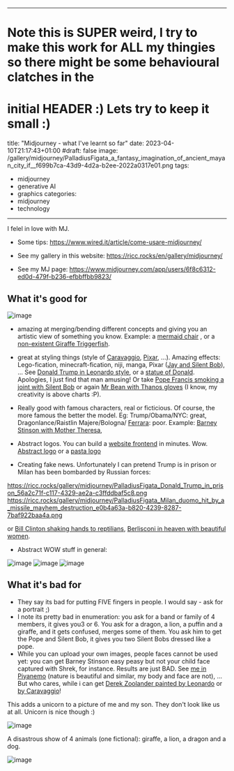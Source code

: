
---
# Note this is SUPER weird, I try to make this work for ALL my thingies so there might be some behavioural clatches in the
# initial HEADER :) Lets try to keep it small :)
title: "Midjourney - what I've learnt so far"
date: 2023-04-10T21:17:43+01:00
#draft: false
image: /gallery/midjourney/PalladiusFigata_a_fantasy_imagination_of_ancient_mayan_city_if__f699b7ca-43d9-4d2a-b2ee-2022a0317e01.png
tags:
- midjourney
- generative AI
- graphics
categories:
- midjourney
- technology
---

I felel in love with MJ.

* Some tips: https://www.wired.it/article/come-usare-midjourney/

* See my gallery in this website: https://ricc.rocks/en/gallery/midjourney/
* See my MJ page: https://www.midjourney.com/app/users/6f8c6312-ed0d-479f-b236-efbbffbb9823/

## What it's good for

![image](/gallery/midjourney/PalladiusPacans_caricature_of_Donald_Trump_in_prison_USA_flag_s_e17409c7-c0b8-43ef-b831-8d7044d98a6e.png)

* amazing at merging/bending different concepts and giving you an artistic view of something you know. Example: a [mermaid chair](https://ricc.rocks/gallery/midjourney/PalladiusPacans_A_mermaid_chair_with_a_fish_fin_design._Purple__21a14287-9793-454d-958d-9c83e17e9898.png) , or a [non-existent Giraffe Triggerfish](https://ricc.rocks/gallery/midjourney/PalladiusPacans_deep_sea_a_clown_Triggerfish_which_looks_like_a_a7468e71-5270-4cd7-b340-e10ce67ff6f0.png).

* great at styling things (style of [Caravaggio](https://ricc.rocks/gallery/midjourney/PalladiusPacans_Pope_Francis_in_the_style_of_Caravaggio__lights_03f4f6fa-7c39-4449-af48-dec7b7c7668e.png), [Pixar](https://ricc.rocks/gallery/midjourney/PalladiusPacans__Pixar_style_37ecc64d-0fc2-45f7-824e-d030bc3e56dc.png), ...).  Amazing effects: Lego-fication, minecraft-fication, niji, manga, Pixar ([Jay and Silent Bob](/gallery/midjourney/PalladiusPacans_jay_and_silent_Bob_pixar_c52aa367-2a64-4932-8a70-4c6f83193eb8.png)), ...
  See [Donald Trump in Leonardo style](https://ricc.rocks/gallery/midjourney/PalladiusPacans_Donald_Trump_in_the_style_of_Leonardo_10c5f4ea-304e-4f8e-a337-6d462c77e2d7.png),
  or a [statue of Donald](https://ricc.rocks/gallery/midjourney/PalladiusPacans_Donald_Trump_in_an_ancient_rome_time_posing_as__030c15e0-5006-4018-aa92-9ad674337369.png). Apologies, I just find that man amusing! Or take [Pope Francis smoking a joint with Silent Bob](https://ricc.rocks/gallery/midjourney/PalladiusPacans_Jay_and_silent_Bob_smoke_marijuana_with_Pope_Fr_e47f97da-316c-4713-87f0-47c142f42256.png) or again
  [Mr Bean with Thanos gloves](https://ricc.rocks/gallery/midjourney/PalladiusPacans_Mr_Bean_wearing_Thanos_gauntlet_0bc58f64-1a2a-477f-a7dc-018de3712082.png)
  (I know, my creativity is above charts :P).
* Really good with famous characters, real or ficticious. Of course, the more famous the better the model.
  Eg: Trump/Obama/NYC: great, Dragonlance/Raistlin Majere/Bologna/ [Ferrara](/gallery/midjourney/PalladiusPacans_with_a_green_dragon_coming_out_of_the_water_hyp_15b4e5c7-9a41-428b-875d-bb758bbac72b.png): poor. Example: [Barney Stinson with Mother Theresa](https://ricc.rocks/gallery/midjourney/PalladiusPacans_Barney_Stinson_hitting_on_Mother_Theresa_hyper__2768e3b6-ce99-43b7-ba27-a10932de0c44.png),
* Abstract logos. You can build a [website frontend](https://ricc.rocks/gallery/midjourney/frabre217_web_design_Beautiful_landing_page_for_watering_can_de_2cd06d92-648e-455a-8fc7-6cda302d9af0.png) in minutes. Wow. [Abstract logo](https://ricc.rocks/gallery/midjourney/MS5G_abstract_shapes_midjourney.png) or a [pasta logo](/gallery/midjourney/PalladiusPacans_website_logo_with_different_kinds_of_pasta_rota_0c7f9b63-8c33-4bf7-a999-75975412386a.png)
* Creating fake news. Unfortunately I can pretend Trump is in prison or Milan has been bombarded by Russian forces:

https://ricc.rocks/gallery/midjourney/PalladiusFigata_Donald_Trump_in_prison_56a2c71f-c117-4329-ae2a-c3ffddbaf5c8.png
https://ricc.rocks/gallery/midjourney/PalladiusFigata_Milan_duomo_hit_by_a_missile_mayhem_destruction_e0b4a63a-b820-4239-8287-7baf922baa4a.png

or [Bill Clinton shaking hands to reptilians](https://ricc.rocks/gallery/midjourney/PalladiusPacans_Bill_Clinton_shaking_hands_with_a_reptilian_mar_eb549a7f-2b7c-40a1-9edd-8623b6868ab9.png), [Berlisconi in heaven with beautiful women](https://ricc.rocks/gallery/midjourney/PalladiusPacans_Berlusconi_in_heaven_surrounded_by_beautiful_mo_c11c33c8-2e4d-4a05-bf1d-26bf4aec934d.png).

* Abstract WOW stuff in general:

![image](/gallery/midjourney/PalladiusPacans_galaxies_spirals_space_nebulae_stars_smoke_irid_5667e657-6b89-4472-a60b-6125998e0863.png)
![image](/gallery/midjourney/PalladiusPacans_yellow_green_blue_red_striped_dragon_hyper_real_d4156edb-772d-47ae-b87a-9044ba883835.png)
![image](/gallery/midjourney/PalladiusPacans_a_blacktip_shark_coming_out_of_a_cenote_dramati_307ea754-073e-44d3-9834-991c5f1e78b5.png)

## What it's bad for

* They say its bad for putting FIVE fingers in people. I would say - ask for a portrait ;)
* I note its pretty bad in enumeration: you ask for a band or family of 4 members, it gives you3 or 6. You ask for a
  dragon, a lion, a puffin and a giraffe, and it gets confused, merges some of them. You ask him to get the Pope and Silent
  Bob, it gives you two Silent Bobs dressed like a pope.
* While you can upload your own images, people faces cannot be used yet: you can get Barney Stinson easy peasy but not
  your child face captured with Shrek, for instance. Results are just BAD. See [me in Piyanemo](https://ricc.rocks/gallery/midjourney/PalladiusPacans_Pixar_style_37b88a84-6c83-452f-9f63-4d250ea4ec3d.png) (nature is beautiful and similar, my body and face are not),
  ...
  But who cares, while i can get [Derek Zoolander painted by Leonardo](/gallery/midjourney/PalladiusPacans_Derek_Zoolander_in_the_style_of_Leonardo_465499df-7c00-42be-9f39-3bbdc0a8803d.png) or [by Caravaggio](/gallery/midjourney/PalladiusPacans_Derek_Zoolander_looks_like_Ben_Stiller_in_the_s_ecccee63-c0df-4bd8-a788-d307f8f3fb62.png)!

This adds a unicorn to a picture of me and my son. They don't look like us at all. Unicorn is nice though :)

![image](/gallery/midjourney/Riccardo_with_a_unicorn_flying_behind_the_two_people_cinematic_556e98a2-72e7-4648-8db1-04dc55dd0e67.png)

A disastrous show of 4 animals (one fictional): giraffe, a lion, a dragon and a dog.

![image](/gallery/midjourney/PalladiusPacans_a_giraffe_and_a_lion_and_a_dog_and_a_dragon_rea_bf2973a0-bb84-4869-93ed-42bb45b410cc.png)

